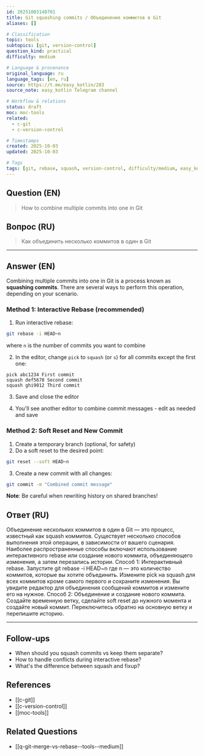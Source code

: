 ```yaml
---
id: 20251003140701
title: Git squashing commits / Объединение коммитов в Git
aliases: []

# Classification
topic: tools
subtopics: [git, version-control]
question_kind: practical
difficulty: medium

# Language & provenance
original_language: ru
language_tags: [en, ru]
source: https://t.me/easy_kotlin/283
source_note: easy_kotlin Telegram channel

# Workflow & relations
status: draft
moc: moc-tools
related:
  - c-git
  - c-version-control

# Timestamps
created: 2025-10-03
updated: 2025-10-03

# Tags
tags: [git, rebase, squash, version-control, difficulty/medium, easy_kotlin, lang/ru, tools]
---
```

## Question (EN)
> How to combine multiple commits into one in Git
## Вопрос (RU)
> Как объединить несколько коммитов в один в Git

---

## Answer (EN)

Combining multiple commits into one in Git is a process known as **squashing commits**. There are several ways to perform this operation, depending on your scenario.

### Method 1: Interactive Rebase (recommended)

1. Run interactive rebase:
```bash
git rebase -i HEAD~n
```
where `n` is the number of commits you want to combine

2. In the editor, change `pick` to `squash` (or `s`) for all commits except the first one:
```
pick abc1234 First commit
squash def5678 Second commit
squash ghi9012 Third commit
```

3. Save and close the editor

4. You'll see another editor to combine commit messages - edit as needed and save

### Method 2: Soft Reset and New Commit

1. Create a temporary branch (optional, for safety)
2. Do a soft reset to the desired point:
```bash
git reset --soft HEAD~n
```
3. Create a new commit with all changes:
```bash
git commit -m "Combined commit message"
```

**Note**: Be careful when rewriting history on shared branches!

## Ответ (RU)

Объединение нескольких коммитов в один в Git — это процесс, известный как squash коммитов. Существует несколько способов выполнения этой операции, в зависимости от вашего сценария. Наиболее распространенные способы включают использование интерактивного rebase или создание нового коммита, объединяющего изменения, а затем перезапись истории. Способ 1: Интерактивный rebase. Запустите git rebase -i HEAD~n где n — это количество коммитов, которые вы хотите объединить. Измените pick на squash для всех коммитов кроме самого первого и сохраните изменения. Вы увидите редактор для объединения сообщений коммитов и измените его на нужное. Способ 2: Объединение и создание нового коммита. Создайте временную ветку, сделайте soft reset до нужного момента и создайте новый коммит. Переключитесь обратно на основную ветку и перепишите историю.

---

## Follow-ups
- When should you squash commits vs keep them separate?
- How to handle conflicts during interactive rebase?
- What's the difference between squash and fixup?

## References
- [[c-git]]
- [[c-version-control]]
- [[moc-tools]]

## Related Questions
- [[q-git-merge-vs-rebase--tools--medium]]
